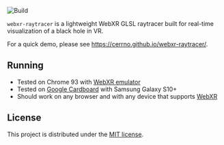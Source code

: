 ![Build](https://github.com/cerrno/webxr-raytracer/actions/workflows/main.yml/badge.svg)

`webxr-raytracer` is a lightweight WebXR GLSL raytracer built for real-time visualization of a black hole in VR.

For a quick demo, please see https://cerrno.github.io/webxr-raytracer/.

## Running
- Tested on Chrome 93 with [WebXR emulator](https://chrome.google.com/webstore/detail/webxr-api-emulator/mjddjgeghkdijejnciaefnkjmkafnnje?hl=en)
- Tested on [Google Cardboard](https://arvr.google.com/cardboard/) with Samsung Galaxy S10+
- Should work on any browser and with any device that supports [WebXR](https://developer.mozilla.org/en-US/docs/Web/API/WebXR_Device_API)

## License
This project is distributed under the [MIT license](LICENSE.md).